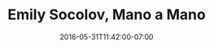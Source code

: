 ---
title: "Emily Socolov, Mano a Mano"
description: " "
date: "2016-05-31T11:42:00-07:00"
quote: "*Steve is a gifted and imaginative designer*. He is consistently thoughtful and cheerful and is a great collaborator. I would recommend him for any design project."
---